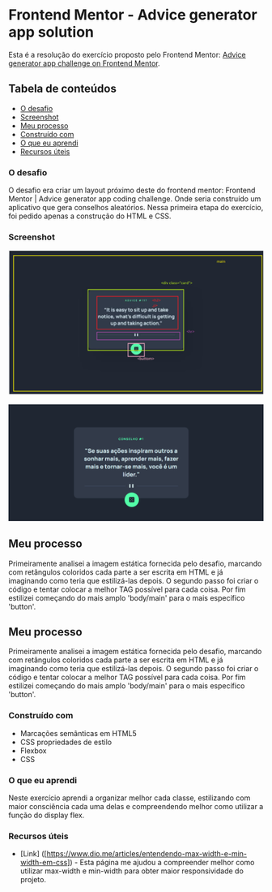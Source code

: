 # Frontend Mentor - Advice generator app solution

Esta é a resolução do exercício proposto pelo Frontend Mentor: [Advice generator app challenge on Frontend Mentor](https://www.frontendmentor.io/challenges/advice-generator-app-QdUG-13db).

## Tabela de conteúdos

  - [O desafio](#O-desafio)
  - [Screenshot](#screenshot)
  - [Meu processo](#meu-processo)
  - [Construído com](#construído-com)
  - [O que eu aprendi](#o-que-eu-aprendi)
  - [Recursos úteis](#recursos-úteis)


### O desafio

O desafio era criar um layout próximo deste do frontend mentor: Frontend Mentor | Advice generator app coding challenge. Onde seria construído um aplicativo que gera conselhos aleatórios. Nessa primeira etapa do exercício, foi pedido apenas a construção do HTML e CSS.

### Screenshot

<img src="./projeto croqui.png"><br><br>
<img src="./gif projeto.gif">

## Meu processo

Primeiramente analisei a  imagem estática fornecida pelo desafio, marcando com retângulos coloridos cada parte a ser escrita em HTML e já imaginando como teria que estilizá-las depois.
O segundo passo foi criar o código e tentar colocar a melhor TAG possível para cada coisa.
Por fim estilizei começando do mais amplo 'body/main' para o mais específico 'button'.

## Meu processo

Primeiramente analisei a  imagem estática fornecida pelo desafio, marcando com retângulos coloridos cada parte a ser escrita em HTML e já imaginando como teria que estilizá-las depois.
O segundo passo foi criar o código e tentar colocar a melhor TAG possível para cada coisa.
Por fim estilizei começando do mais amplo 'body/main' para o mais específico 'button'.

### Construído com

- Marcações semânticas em HTML5
- CSS propriedades de estilo
- Flexbox
- CSS

### O que eu aprendi

Neste exercício aprendi a organizar melhor cada classe, estilizando com maior consciência cada uma delas e compreendendo melhor como utilizar a função do display flex.

### Recursos úteis

- [Link] ([https://www.dio.me/articles/entendendo-max-width-e-min-width-em-css]) - Esta página me ajudou a compreender melhor como utilizar max-width e min-width para obter maior responsividade do projeto.

